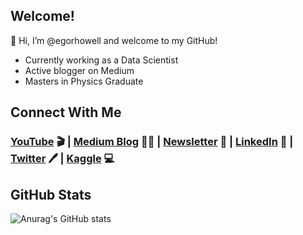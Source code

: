 ## Welcome!
👋 Hi, I’m @egorhowell and welcome to my GitHub!

- Currently working as a Data Scientist
- Active blogger on Medium
- Masters in Physics Graduate

## Connect With Me
### [YouTube](https://www.youtube.com/@egorhowell) 🎬 | [Medium Blog](https://medium.com/@egorhowell) 🧑‍💻 | [Newsletter](https://dishingthedata.substack.com/) 📄 | [LinkedIn](https://uk.linkedin.com/in/egor-howell-092a721b3) 👔 | [Twitter](https://twitter.com/EgorHowell) 🖊️ | [Kaggle](https://www.kaggle.com/egorphysics) 💻

## GitHub Stats
 ![Anurag's GitHub stats](https://github-readme-stats.vercel.app/api?username=egorhowell&show_icons=true&theme=default&hide=contribs&card_width=200)
